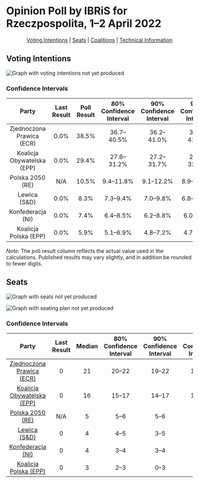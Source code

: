 # Opinion Poll by IBRiS for Rzeczpospolita, 1–2 April 2022

<p align="center"><a href="#voting-intentions">Voting Intentions</a> | <a href="#seats">Seats</a> | <a href="#coalitions">Coalitions</a> | <a href="#technical-information">Technical Information</a></p>

## Voting Intentions

![Graph with voting intentions not yet produced](2022-04-02-IBRiS.png "Voting Intentions")

### Confidence Intervals

| Party | Last Result | Poll Result | 80% Confidence Interval | 90% Confidence Interval | 95% Confidence Interval | 99% Confidence Interval |
|:-----:|:-----------:|:-----------:|:-----------------------:|:-----------------------:|:-----------------------:|:-----------------------:|
| Zjednoczona Prawica (ECR) | 0.0% | 38.5% | 36.7–40.5% |36.2–41.0% |35.7–41.5% |34.8–42.4% |
| Koalicja Obywatelska (EPP) | 0.0% | 29.4% | 27.6–31.2% |27.2–31.7% |26.7–32.1% |25.9–33.0% |
| Polska 2050 (RE) | N/A | 10.5% | 9.4–11.8% |9.1–12.2% |8.9–12.5% |8.4–13.1% |
| Lewica (S&D) | 0.0% | 8.3% | 7.3–9.4% |7.0–9.8% |6.8–10.1% |6.3–10.6% |
| Konfederacja (NI) | 0.0% | 7.4% | 6.4–8.5% |6.2–8.8% |6.0–9.1% |5.5–9.6% |
| Koalicja Polska (EPP) | 0.0% | 5.9% | 5.1–6.9% |4.8–7.2% |4.7–7.5% |4.3–8.0% |

*Note:* The poll result column reflects the actual value used in the calculations. Published results may vary slightly, and in addition be rounded to fewer digits.

## Seats

![Graph with seats not yet produced](2022-04-02-IBRiS-seats.png "Seats")

![Graph with seating plan not yet produced](2022-04-02-IBRiS-seating-plan.png "Seating Plan")

### Confidence Intervals

| Party | Last Result | Median | 80% Confidence Interval | 90% Confidence Interval | 95% Confidence Interval | 99% Confidence Interval |
|:-----:|:-----------:|:------:|:-----------------------:|:-----------------------:|:-----------------------:|:-----------------------:|
| <a href="#zjednoczona-prawica-(ecr)">Zjednoczona Prawica (ECR)</a> | 0 | 21 | 20–22 |19–22 |19–22 |19–23 |
| <a href="#koalicja-obywatelska-(epp)">Koalicja Obywatelska (EPP)</a> | 0 | 16 | 15–17 |14–17 |14–17 |14–18 |
| <a href="#polska-2050-(re)">Polska 2050 (RE)</a> | N/A | 5 | 5–6 |5–6 |4–6 |4–7 |
| <a href="#lewica-(s&d)">Lewica (S&D)</a> | 0 | 4 | 4–5 |3–5 |3–5 |3–5 |
| <a href="#konfederacja-(ni)">Konfederacja (NI)</a> | 0 | 4 | 3–4 |3–4 |3–5 |3–5 |
| <a href="#koalicja-polska-(epp)">Koalicja Polska (EPP)</a> | 0 | 3 | 2–3 |0–3 |0–4 |0–4 |

